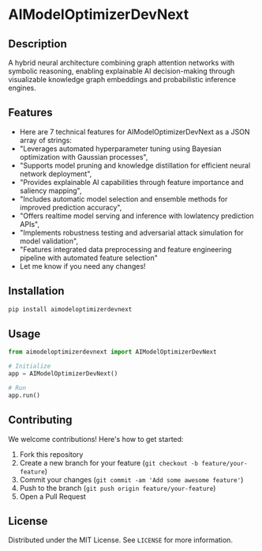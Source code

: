 # AIModelOptimizerDevNext

## Description

A hybrid neural architecture combining graph attention networks with symbolic reasoning, enabling explainable AI decision-making through visualizable knowledge graph embeddings and probabilistic inference engines.

## Features

- Here are 7 technical features for AIModelOptimizerDevNext as a JSON array of strings:
- "Leverages automated hyperparameter tuning using Bayesian optimization with Gaussian processes",
- "Supports model pruning and knowledge distillation for efficient neural network deployment",
- "Provides explainable AI capabilities through feature importance and saliency mapping",
- "Includes automatic model selection and ensemble methods for improved prediction accuracy",
- "Offers realtime model serving and inference with lowlatency prediction APIs",
- "Implements robustness testing and adversarial attack simulation for model validation",
- "Features integrated data preprocessing and feature engineering pipeline with automated feature selection"
- Let me know if you need any changes!
## Installation

```bash
pip install aimodeloptimizerdevnext
```

## Usage

```python
from aimodeloptimizerdevnext import AIModelOptimizerDevNext

# Initialize
app = AIModelOptimizerDevNext()

# Run
app.run()
```

## Contributing

We welcome contributions! Here's how to get started:

1. Fork this repository
2. Create a new branch for your feature (`git checkout -b feature/your-feature`)
3. Commit your changes (`git commit -am 'Add some awesome feature'`)
4. Push to the branch (`git push origin feature/your-feature`)
5. Open a Pull Request

## License

Distributed under the MIT License. See `LICENSE` for more information.
